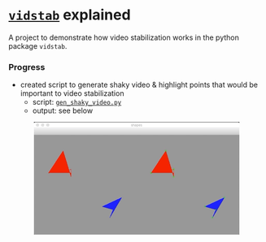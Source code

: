 # [`vidstab`](https://github.com/AdamSpannbauer/python_video_stab) explained

A project to demonstrate how video stabilization works in the python package `vidstab`.

### Progress

* created script to generate shaky video & highlight points that would be important to video stabilization
	* script: [`gen_shaky_video.py`](gen_shaky_video.py)
	* output: see below

<p align='center'>
  <img src='readme/shaky_video.gif' width=80%>
</p>
